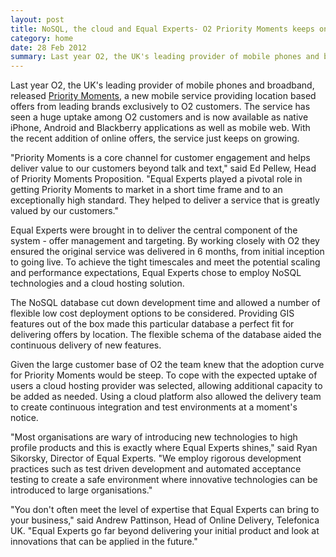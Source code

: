 ```yaml
---
layout: post
title: NoSQL, the cloud and Equal Experts- O2 Priority Moments keeps on growing
category: home
date: 28 Feb 2012
summary: Last year O2, the UK's leading provider of mobile phones and broadband, released Priority Moments, a new mobile service providing location based offers from leading brands exclusively to O2 customers. The service has seen a huge uptake among O2 customers and is now available as native iPhone, Android and Blackberry applications as well as mobile web. With the recent addition of online offers, the service just keeps on growing. 
---
```

Last year O2, the UK's leading provider of mobile phones and broadband, released [Priority Moments](http://o2priority.co.uk/moments), a new mobile service providing location based offers from leading brands exclusively to O2 customers. The service has seen a huge uptake among O2 customers and is now available as native iPhone, Android and Blackberry applications as well as mobile web. With the recent addition of online offers, the service just keeps on growing.

"Priority Moments is a core channel for customer engagement and helps deliver value to our customers beyond talk and text," said Ed Pellew, Head of Priority Moments Proposition. "Equal Experts played a pivotal role in getting Priority Moments to market in a short time frame and to an exceptionally high standard. They helped to deliver a service that is greatly valued by our customers."

Equal Experts were brought in to deliver the central component of the system - offer management and targeting. By working closely with O2 they ensured the original service was delivered in 6 months, from initial inception to going live. To achieve the tight timescales and meet the potential scaling and performance expectations, Equal Experts chose to employ NoSQL technologies and a cloud hosting solution.

The NoSQL database cut down development time and allowed a number of flexible low cost deployment options to be considered. Providing GIS features out of the box made this particular database a perfect fit for delivering offers by location. The flexible schema of the database aided the continuous delivery of new features.

Given the large customer base of O2 the team knew that the adoption curve for Priority Moments would be steep. To cope with the expected uptake of users a cloud hosting provider was selected, allowing additional capacity to be added as needed. Using a cloud platform also allowed the delivery team to create continuous integration and test environments at a moment's notice.

"Most organisations are wary of introducing new technologies to high profile products and this is exactly where Equal Experts shines," said Ryan Sikorsky, Director of Equal Experts. "We employ rigorous development practices such as test driven development and automated acceptance testing to create a safe environment where innovative technologies can be introduced to large organisations."

"You don't often meet the level of expertise that Equal Experts can bring to your business," said Andrew Pattinson, Head of Online Delivery, Telefonica UK. "Equal Experts go far beyond delivering your initial product and look at innovations that can be applied in the future."